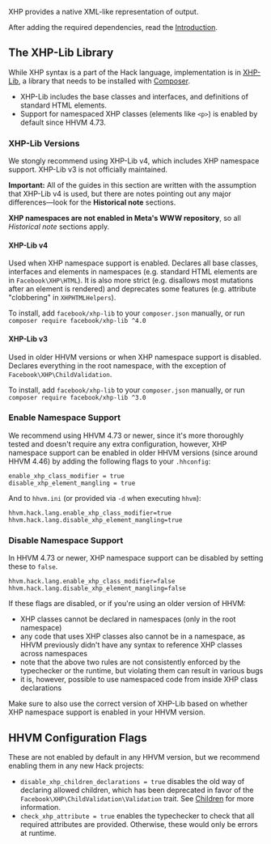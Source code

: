 XHP provides a native XML-like representation of output. 

After adding the required dependencies, read the [Introduction](/hack/XHP/introduction).

## The XHP-Lib Library
While XHP syntax is a part of the Hack language, implementation is in [XHP-Lib](https://github.com/hhvm/xhp-lib/), a library that needs to be installed with [Composer](https://getcomposer.org/).

* XHP-Lib includes the base classes and interfaces, and definitions of standard HTML elements.
* Support for namespaced XHP classes (elements like `<p>`) is enabled by default since HHVM 4.73. 

### XHP-Lib Versions
We stongly recommend using XHP-Lib v4, which includes XHP namespace support. XHP-Lib v3 is not officially maintained.

**Important:** All of the guides in this section are written with the assumption that XHP-Lib v4 is used, but there are notes pointing out any major differences—look for the **Historical note** sections.

<span class="metaonly metaIcon">**XHP namespaces are not enabled in Meta's WWW repository**, so all *Historical note* sections apply.</span>

#### XHP-Lib v4
Used when XHP namespace support is enabled. Declares all base classes, interfaces and elements in namespaces (e.g. standard HTML elements are in `Facebook\XHP\HTML`). It is also more strict (e.g. disallows most mutations after an element is rendered) and deprecates some features (e.g. attribute "clobbering" in `XHPHTMLHelpers`).

To install, add `facebook/xhp-lib` to your `composer.json` manually, or run `composer require facebook/xhp-lib ^4.0`

#### XHP-Lib v3
Used in older HHVM versions or when XHP namespace support is disabled. Declares everything in the root namespace, with the exception of `Facebook\XHP\ChildValidation`.

To install, add `facebook/xhp-lib` to your `composer.json` manually, or run `composer require facebook/xhp-lib ^3.0`

### Enable Namespace Support
We recommend using HHVM 4.73 or newer, since it's more thoroughly tested and doesn't require any extra configuration, however, XHP namespace support can be enabled in older HHVM versions (since around HHVM 4.46) by adding the following flags to your `.hhconfig`:

```
enable_xhp_class_modifier = true
disable_xhp_element_mangling = true
```

And to `hhvm.ini` (or provided via `-d` when executing `hhvm`):

```
hhvm.hack.lang.enable_xhp_class_modifier=true
hhvm.hack.lang.disable_xhp_element_mangling=true
```

### Disable Namespace Support
In HHVM 4.73 or newer, XHP namespace support can be disabled by setting these to `false`.

```
hhvm.hack.lang.enable_xhp_class_modifier=false
hhvm.hack.lang.disable_xhp_element_mangling=false
```

If these flags are disabled, or if you're using an older version of HHVM:

- XHP classes cannot be declared in namespaces (only in the root namespace)
- any code that uses XHP classes also cannot be in a namespace, as HHVM previously didn't have any syntax to reference XHP classes across namespaces
- note that the above two rules are not consistently enforced by the typechecker or the runtime, but violating them can result in various bugs
- it is, however, possible to use namespaced code from inside XHP class declarations

Make sure to also use the correct version of XHP-Lib based on whether XHP namespace support is enabled in your HHVM version.

## HHVM Configuration Flags
These are not enabled by default in any HHVM version, but we recommend enabling them in any new Hack projects:

- `disable_xhp_children_declarations = true` disables the old way of declaring allowed children, which has been deprecated in favor of the `Facebook\XHP\ChildValidation\Validation` trait. See [Children](extending#children) for more information.
- `check_xhp_attribute = true` enables the typechecker to check that all required attributes are provided. Otherwise, these would only be errors at runtime.